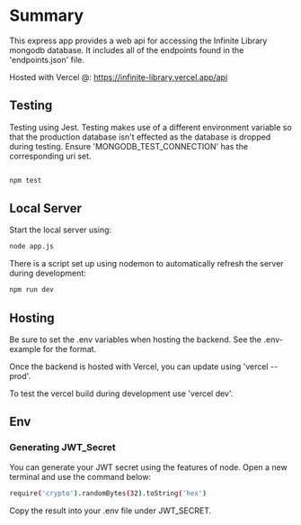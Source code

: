 # Summary

This express app provides a web api for accessing the Infinite Library mongodb database. It includes all of the endpoints found in the 'endpoints.json' file.

Hosted with Vercel @: <https://infinite-library.vercel.app/api>

## Testing

Testing using Jest.
Testing makes use of a different environment variable so that the production database isn't effected as the database is dropped during testing. Ensure 'MONGODB_TEST_CONNECTION' has the corresponding uri set.

```bash

npm test
```

## Local Server

Start the local server using:

```bash
node app.js
```

There is a script set up using nodemon to automatically refresh the server during development:

```bash
npm run dev
```

## Hosting

Be sure to set the .env variables when hosting the backend. See the .env-example for the format.

Once the backend is hosted with Vercel, you can update using 'vercel --prod'.

To test the vercel build during development use 'vercel dev'.

## Env

### Generating JWT_Secret

You can generate your JWT secret using the features of node. Open a new terminal and use the command below:

```bash
require('crypto').randomBytes(32).toString('hex')
```

Copy the result into your .env file under JWT_SECRET.
